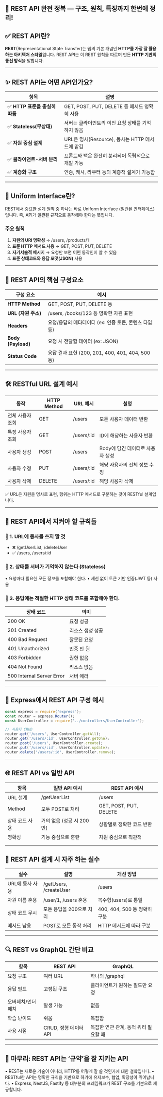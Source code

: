 ## 📘 REST API 완전 정복 — 구조, 원칙, 특징까지 한번에 정리!


## ✅ REST API란?
 **REST**(Representational State Transfer)는 웹의 기본 개념인 **HTTP를 가장 잘 활용하는 아키텍처 스타일**입니다.
 REST API는 이 REST 원칙을 따르며 만든 **HTTP 기반의 통신 방식**을 말합니다.

---

## ✨ REST API는 어떤 API인가요?
| **항목**                | **설명**                              |
| --------------------- | ----------------------------------- |
| ✅ **HTTP 표준을 충실히 따름** | GET, POST, PUT, DELETE 등 메서드 명확히 사용 |
| ✅ **Stateless(무상태)**  | 서버는 클라이언트의 이전 요청 상태를 기억하지 않음        |
| ✅ **자원 중심 설계**        | URL은 명사(Resource), 동사는 HTTP 메서드에 맡김 |
| ✅ **클라이언트-서버 분리**     | 프론트와 백은 완전히 분리되어 독립적으로 개발 가능        |
| ✅ **계층화 구조**          | 인증, 캐시, 라우터 등의 계층적 설계가 가능함          |

---

## **📐 Uniform Interface란?**

REST에서 중요한 설계 원칙 중 하나는 바로 Uniform Interface (일관된 인터페이스)입니다.
즉, API가 일관된 규칙으로 동작해야 한다는 뜻입니다.

### **주요 원칙**
1. **자원의 URI 명확성** → /users, /products/1
2. **표준 HTTP 메서드 사용** → GET, POST, PUT, DELETE
3. **자기서술적 메시지** → 요청만 보면 어떤 동작인지 알 수 있음
4. **표준 상태코드와 응답 포맷(JSON)** 사용


---


## 🧠 REST API의 핵심 구성요소
| **구성 요소**          | **예시**                                    |
| ------------------ | ----------------------------------------- |
| **HTTP Method**    | GET, POST, PUT, DELETE 등                  |
| **URL (자원 주소)**    | /users, /books/123 등 명확한 자원 표현            |
| **Headers**        | 요청/응답의 메타데이터 (ex: 인증 토큰, 콘텐츠 타입 등)        |
| **Body (Payload)** | 요청 시 전달할 데이터 (ex: JSON)                   |
| **Status Code**    | 응답 결과 표현 (200, 201, 400, 401, 404, 500 등) |


---


## 🛠 RESTful URL 설계 예시
| **동작**    | **HTTP Method** | **URL 예시** | **설명**               |
| --------- | --------------- | ---------- | -------------------- |
| 전체 사용자 조회 | GET             | /users     | 모든 사용자 데이터 반환        |
| 특정 사용자 조회 | GET             | /users/:id | ID에 해당하는 사용자 반환      |
| 사용자 생성    | POST            | /users     | Body에 담긴 데이터로 사용자 생성 |
| 사용자 수정    | PUT             | /users/:id | 해당 사용자의 전체 정보 수정     |
| 사용자 삭제    | DELETE          | /users/:id | 해당 사용자 삭제            |

✅ URL은 자원을 명사로 표현,
행위는 HTTP 메서드로 구분하는 것이 RESTful 설계입니다.


---


## 🚫 REST API에서 지켜야 할 규칙들

### 🔹 1. URL에 동사를 쓰지 말 것
- ❌ /getUserList, /deleteUser
- ✅ /users, /users/:id

### 🔹 2. 상태를 서버가 기억하지 않는다 (Stateless)
• 요청마다 필요한 모든 정보를 포함해야 한다.
• 세션 없이 토큰 기반 인증(JWT 등) 사용

### 🔹 3. 응답에는 적절한 HTTP 상태 코드를 포함해야 한다.

| **상태 코드**                 | **의미**    |
| ------------------------- | --------- |
| 200 OK                    | 요청 성공     |
| 201 Created               | 리소스 생성 성공 |
| 400 Bad Request           | 잘못된 요청    |
| 401 Unauthorized          | 인증 안 됨    |
| 403 Forbidden             | 권한 없음     |
| 404 Not Found             | 리소스 없음    |
| 500 Internal Server Error | 서버 에러     |


---


## 🧩 Express에서 REST API 구성 예시
```js
const express = require('express');
const router = express.Router();
const UserController = require('../controllers/UserController');

// 사용자 CRUD
router.get('/users', UserController.getAll);
router.get('/users/:id', UserController.getOne);
router.post('/users', UserController.create);
router.put('/users/:id', UserController.update);
router.delete('/users/:id', UserController.remove);
```



---


## 🌐 REST API vs 일반 API
| **항목**   | **일반 API 예시**     | **REST API 예시**        |
| -------- | ----------------- | ---------------------- |
| URL 설계   | /getUserList      | /users                 |
| Method   | 모두 POST로 처리       | GET, POST, PUT, DELETE |
| 상태 코드 사용 | 거의 없음 (성공 시 200만) | 상황별로 정확한 코드 반환         |
| 명확성      | 기능 중심으로 혼란        | 자원 중심으로 직관적            |
|          |                   |                        |
|          |                   |                        |
## 🚧 REST API 설계 시 자주 하는 실수
| **실수**     | **설명**                 | **개선 방법**              |
| ---------- | ---------------------- | ---------------------- |
| URL에 동사 사용 | /getUsers, /createUser | /users                 |
| 자원 이름 혼용   | /user/1, /users 혼용     | 복수형(users)로 통일         |
| 상태 코드 무시   | 모든 응답을 200으로 처리        | 400, 404, 500 등 정확히 구분 |
| 메서드 남용     | POST로 모든 동작 처리         | HTTP 메서드에 따라 구분        |

---

## 🔍 REST vs GraphQL 간단 비교
| **항목**    | **REST API**     | **GraphQL**            |
| --------- | ---------------- | ---------------------- |
| 요청 구조     | 여러 URL           | 하나의 /graphql           |
| 응답 필드     | 고정된 구조           | 클라이언트가 원하는 필드만 요청      |
| 오버페치/언더페치 | 발생 가능            | 없음                     |
| 학습 난이도    | 쉬움               | 복잡함                    |
| 사용 시점     | CRUD, 정형 데이터 API | 복잡한 연관 관계, 동적 쿼리 필요할 때 |


---


## 💬 마무리: REST API는 ‘규약’을 잘 지키는 API

• REST는 새로운 기술이 아니라, HTTP를 어떻게 잘 쓸 것인가에 대한 철학입니다.
• RESTful한 API는 명확한 규칙을 기반으로 하기에 유지보수, 협업, 확장성이 뛰어납니다.
• Express, NestJS, Fastify 등 대부분의 프레임워크가 REST 구조를 기본으로 제공합니다.
